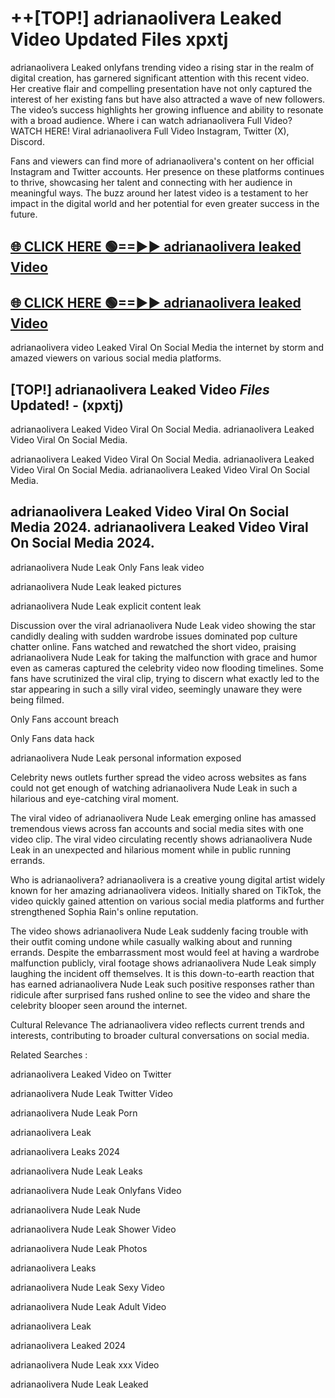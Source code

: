 # ++[TOP!] adrianaolivera Leaked Video Updated Files xpxtj<br>

adrianaolivera Leaked onlyfans trending video a rising star in the realm of digital creation, has garnered significant attention with this recent video. Her creative flair and compelling presentation have not only captured the interest of her existing fans but have also attracted a wave of new followers. The video’s success highlights her growing influence and ability to resonate with a broad audience.
Where i can watch adrianaolivera Full Video? WATCH HERE! Viral adrianaolivera Full Video Instagram, Twitter (X), Discord.


Fans and viewers can find more of adrianaolivera's content on her official Instagram and Twitter accounts. Her presence on these platforms continues to thrive, showcasing her talent and connecting with her audience in meaningful ways. The buzz around her latest video is a testament to her impact in the digital world and her potential for even greater success in the future.


## [🌐 CLICK HERE 🟢==►► adrianaolivera leaked Video ](https://xnudes.xyz/go)

## [🌐 CLICK HERE 🟢==►► adrianaolivera leaked Video ](https://xnudes.xyz/go)



adrianaolivera video Leaked Viral On Social Media the internet by storm and amazed viewers on various social media platforms.


## [TOP!] adrianaolivera Leaked Video *Files* Updated! - (xpxtj)

adrianaolivera Leaked Video Viral On Social Media. adrianaolivera Leaked Video Viral On Social Media.

adrianaolivera Leaked Video Viral On Social Media. adrianaolivera Leaked Video Viral On Social Media. adrianaolivera Leaked Video Viral On Social Media.


## adrianaolivera Leaked Video Viral On Social Media 2024. adrianaolivera Leaked Video Viral On Social Media 2024.
adrianaolivera Nude Leak Only Fans leak video

adrianaolivera Nude Leak leaked pictures

adrianaolivera Nude Leak explicit content leak

Discussion over the viral adrianaolivera Nude Leak video showing the star candidly dealing with sudden wardrobe issues dominated pop culture chatter online. Fans watched and rewatched the short video, praising adrianaolivera Nude Leak for taking the malfunction with grace and humor even as cameras captured the celebrity video now flooding timelines. Some fans have scrutinized the viral clip, trying to discern what exactly led to the star appearing in such a silly viral video, seemingly unaware they were being filmed.


Only Fans account breach

Only Fans data hack

adrianaolivera Nude Leak personal information exposed

Celebrity news outlets further spread the video across websites as fans could not get enough of watching adrianaolivera Nude Leak in such a hilarious and eye-catching viral moment.


The viral video of adrianaolivera Nude Leak emerging online has amassed tremendous views across fan accounts and social media sites with one video clip. The viral video circulating recently shows adrianaolivera Nude Leak in an unexpected and hilarious moment while in public running errands.


Who is adrianaolivera? adrianaolivera is a creative young digital artist widely known for her amazing adrianaolivera videos. Initially shared on TikTok, the video quickly gained attention on various social media platforms and further strengthened Sophia Rain's online reputation.

The video shows adrianaolivera Nude Leak suddenly facing trouble with their outfit coming undone while casually walking about and running errands. Despite the embarrassment most would feel at having a wardrobe malfunction publicly, viral footage shows adrianaolivera Nude Leak simply laughing the incident off themselves. It is this down-to-earth reaction that has earned adrianaolivera Nude Leak such positive responses rather than ridicule after surprised fans rushed online to see the video and share the celebrity blooper seen around the internet.

Cultural Relevance The adrianaolivera video reflects current trends and interests, contributing to broader cultural conversations on social media.

Related Searches :

adrianaolivera Leaked Video on Twitter

adrianaolivera Nude Leak Twitter Video

adrianaolivera Nude Leak Porn

adrianaolivera Leak 

adrianaolivera Leaks 2024

adrianaolivera Nude Leak Leaks

adrianaolivera Nude Leak Onlyfans Video

adrianaolivera Nude Leak Nude

adrianaolivera Nude Leak Shower Video

adrianaolivera Nude Leak Photos

adrianaolivera Leaks

adrianaolivera Nude Leak Sexy Video

adrianaolivera Nude Leak Adult Video

adrianaolivera Leak

adrianaolivera Leaked 2024

adrianaolivera Nude Leak xxx Video

adrianaolivera Nude Leak Leaked